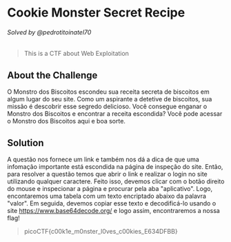 # Cookie Monster Secret Recipe
###### Solved by @pedrotitoinatel70
> This is a CTF about Web Exploitation
## About the Challenge
O Monstro dos Biscoitos escondeu sua receita secreta de biscoitos em algum lugar do seu site. Como um aspirante a detetive de biscoitos, sua missão é descobrir esse segredo delicioso. Você consegue enganar o Monstro dos Biscoitos e encontrar a receita escondida? Você pode acessar o Monstro dos Biscoitos aqui e boa sorte.
## Solution
A questão nos fornece um link e também nos dá a dica de que uma infomação importante está escondida na página de inspeção do site. Então, para resolver a questão temos que abrir o link e realizar o login no site utilizando qualquer caractere. Feito isso, devemos clicar com o botão direito do mouse e inspecionar a página e procurar pela aba "aplicativo". Logo, encontaremos uma tabela com um texto encriptado abaixo da palavra "valor". Em seguida, devemos copiar esse texto e decodificá-lo usando o site  https://www.base64decode.org/ e logo assim, encontraremos a nossa flag! 
> picoCTF{c00k1e_m0nster_l0ves_c00kies_E634DFBB}
